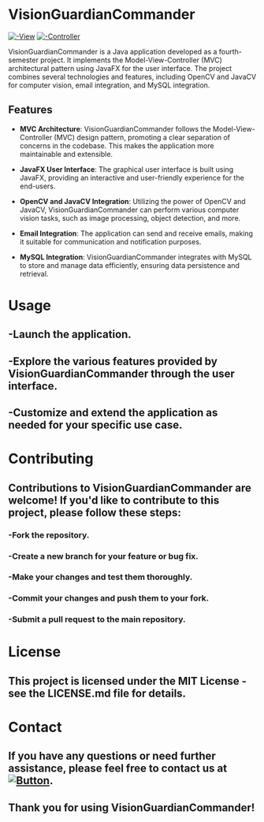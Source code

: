 # VisionGuardianCommander
[![-View](https://img.shields.io/badge/View-Files-blue)](https://github.com/iceman404/visionguardiancommander/tree/master/src/main/resources/com/project/visionguardiancommander)  [![-Controller](https://img.shields.io/badge/Controller-Files-blue)](https://github.com/iceman404/visionguardiancommander/tree/master/src/main/java/com/project/visionguardiancommander)

VisionGuardianCommander is a Java application developed as a fourth-semester project. It implements the Model-View-Controller (MVC) architectural pattern using JavaFX for the user interface. The project combines several technologies and features, including OpenCV and JavaCV for computer vision, email integration, and MySQL integration.

## Features

- **MVC Architecture**: VisionGuardianCommander follows the Model-View-Controller (MVC) design pattern, promoting a clear separation of concerns in the codebase. This makes the application more maintainable and extensible.

- **JavaFX User Interface**: The graphical user interface is built using JavaFX, providing an interactive and user-friendly experience for the end-users.

- **OpenCV and JavaCV Integration**: Utilizing the power of OpenCV and JavaCV, VisionGuardianCommander can perform various computer vision tasks, such as image processing, object detection, and more.

- **Email Integration**: The application can send and receive emails, making it suitable for communication and notification purposes.

- **MySQL Integration**: VisionGuardianCommander integrates with MySQL to store and manage data efficiently, ensuring data persistence and retrieval.


# Usage
## -Launch the application.
## -Explore the various features provided by VisionGuardianCommander through the user interface.
## -Customize and extend the application as needed for your specific use case.

# Contributing
## Contributions to VisionGuardianCommander are welcome! If you'd like to contribute to this project, please follow these steps:

### -Fork the repository.
### -Create a new branch for your feature or bug fix.
### -Make your changes and test them thoroughly.
### -Commit your changes and push them to your fork.
### -Submit a pull request to the main repository.


# License
## This project is licensed under the MIT License - see the LICENSE.md file for details.

# Contact
## If you have any questions or need further assistance, please feel free to contact us at [![Button](https://img.shields.io/badge/johnsubba404@gmail.com-09C4D0)](https://mail.google.com/mail/?view=cm&to=johnsubba404@gmail.com).

## Thank you for using VisionGuardianCommander!

